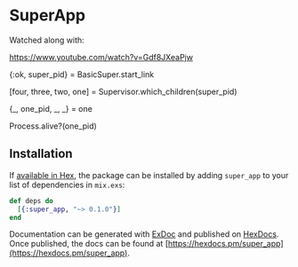 # SuperApp

Watched along with: 

https://www.youtube.com/watch?v=Gdf8JXeaPjw


{:ok, super_pid} = BasicSuper.start_link

[four, three, two, one] = Supervisor.which_children(super_pid)

{_, one_pid, _, _} = one

Process.alive?(one_pid)

## Installation

If [available in Hex](https://hex.pm/docs/publish), the package can be installed
by adding `super_app` to your list of dependencies in `mix.exs`:

```elixir
def deps do
  [{:super_app, "~> 0.1.0"}]
end
```

Documentation can be generated with [ExDoc](https://github.com/elixir-lang/ex_doc)
and published on [HexDocs](https://hexdocs.pm). Once published, the docs can
be found at [https://hexdocs.pm/super_app](https://hexdocs.pm/super_app).

